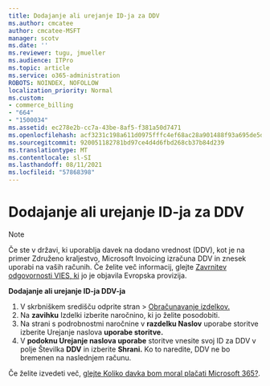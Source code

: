 ```yaml
---
title: Dodajanje ali urejanje ID-ja za DDV
ms.author: cmcatee
author: cmcatee-MSFT
manager: scotv
ms.date: ''
ms.reviewer: tugu, jmueller
ms.audience: ITPro
ms.topic: article
ms.service: o365-administration
ROBOTS: NOINDEX, NOFOLLOW
localization_priority: Normal
ms.custom:
- commerce_billing
- "664"
- "1500034"
ms.assetid: ec278e2b-cc7a-43be-8af5-f381a50d7471
ms.openlocfilehash: acf3231c198a611d0975fffc4ef68ac28a901488f93a695de5d8f19bebf80f25
ms.sourcegitcommit: 920051182781bd97ce4d4d6fbd268cb37b84d239
ms.translationtype: MT
ms.contentlocale: sl-SI
ms.lasthandoff: 08/11/2021
ms.locfileid: "57868398"
---
```

# <a name="how-to-add-or-edit-a-vatid"></a>Dodajanje ali urejanje ID-ja za DDV

> [!NOTE]
> Če ste v državi, ki uporablja davek na dodano vrednost (DDV), kot je na primer Združeno kraljestvo, Microsoft Invoicing izračuna DDV in znesek uporabi na vaših računih. Če želite več informacij, glejte [Zavrnitev odgovornosti VIES, ki](https://go.microsoft.com/fwlink/p/?LinkID=841741) jo je objavila Evropska provizija.

**Dodajanje ali urejanje ID-ja DDV-ja**

1. V skrbniškem središču  odprite stran \> [Obračunavanje izdelkov.](https://go.microsoft.com/fwlink/p/?linkid=842054)
2. Na **zavihku** Izdelki izberite naročnino, ki jo želite posodobiti.
3. Na strani s podrobnostmi naročnine v **razdelku Naslov** uporabe storitve izberite Urejanje naslova **uporabe storitve.**
4. V **podoknu Urejanje naslova uporabe** storitve vnesite svoj ID za DDV v polje Številka **DDV** in izberite **Shrani.** Ko to naredite, DDV ne bo bremenen na naslednjem računu.

Če želite izvedeti več, [glejte Koliko davka bom moral plačati Microsoft 365?](https://docs.microsoft.com/microsoft-365/commerce/billing-and-payments/tax-information#what-tax-will-i-be-charged).